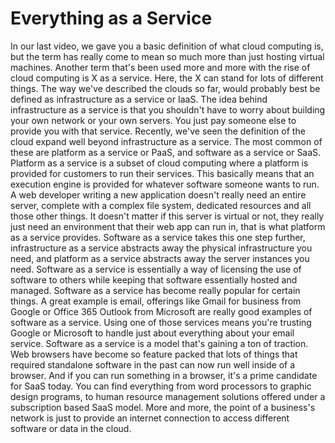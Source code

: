 # Everything as a Service

In our last video, we gave you a basic definition of what cloud computing is, but the term has really come to mean so much more than just hosting virtual machines. Another term that's been used more and more with the rise of cloud computing is X as a service. Here, the X can stand for lots of different things. The way we've described the clouds so far, would probably best be defined as infrastructure as a service or IaaS. The idea behind infrastructure as a service is that you shouldn't have to worry about building your own network or your own servers. You just pay someone else to provide you with that service. Recently, we've seen the definition of the cloud expand well beyond infrastructure as a service. The most common of these are platform as a service or PaaS, and software as a service or SaaS. Platform as a service is a subset of cloud computing where a platform is provided for customers to run their services. This basically means that an execution engine is provided for whatever software someone wants to run. A web developer writing a new application doesn't really need an entire server, complete with a complex file system, dedicated resources and all those other things. It doesn't matter if this server is virtual or not, they really just need an environment that their web app can run in, that is what platform as a service provides. Software as a service takes this one step further, infrastructure as a service abstracts away the physical infrastructure you need, and platform as a service abstracts away the server instances you need. Software as a service is essentially a way of licensing the use of software to others while keeping that software essentially hosted and managed. Software as a service has become really popular for certain things. A great example is email, offerings like Gmail for business from Google or Office 365 Outlook from Microsoft are really good examples of software as a service. Using one of those services means you're trusting Google or Microsoft to handle just about everything about your email service. Software as a service is a model that's gaining a ton of traction. Web browsers have become so feature packed that lots of things that required standalone software in the past can now run well inside of a browser. And if you can run something in a browser, it's a prime candidate for SaaS today. You can find everything from word processors to graphic design programs, to human resource management solutions offered under a subscription based SaaS model. More and more, the point of a business's network is just to provide an internet connection to access different software or data in the cloud.
